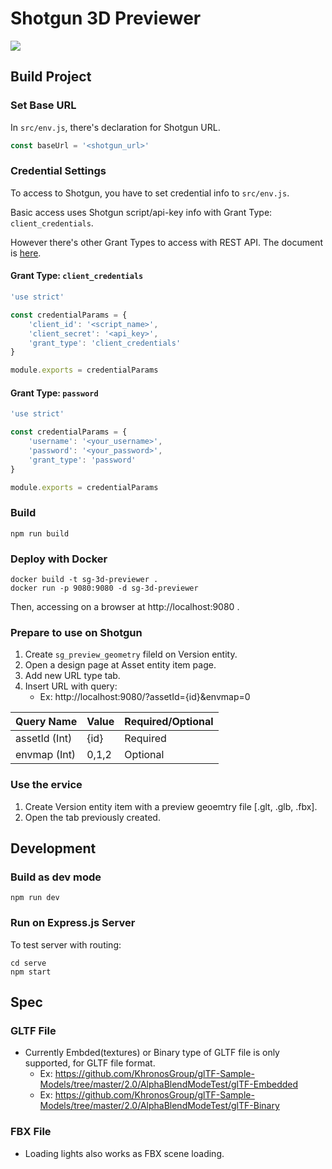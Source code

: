 # Shotgun 3D Previewer

![](docs/../doc/images/sg-3d-previewer.gif)

## Build Project

### Set Base URL

In `src/env.js`, there's declaration for Shotgun URL.

```javascript
const baseUrl = '<shotgun_url>'
```


### Credential Settings

To access to Shotgun, you have to set credential info to `src/env.js`.

Basic access uses Shotgun script/api-key info with Grant Type: `client_credentials`.

However there's other Grant Types to access with REST API. The document is [here](https://developer.shotgunsoftware.com/rest-api/#authentication).


#### Grant Type: `client_credentials`

```javascript
'use strict'

const credentialParams = {
    'client_id': '<script_name>',
    'client_secret': '<api_key>',
    'grant_type': 'client_credentials'
}

module.exports = credentialParams
```

#### Grant Type: `password`

```javascript
'use strict'

const credentialParams = {
    'username': '<your_username>',
    'password': '<your_password>',
    'grant_type': 'password'
}

module.exports = credentialParams
```


### Build

```shell
npm run build
```


### Deploy with Docker

```shell
docker build -t sg-3d-previewer .
docker run -p 9080:9080 -d sg-3d-previewer
```

Then, accessing on a browser at http://localhost:9080 .

### Prepare to use on Shotgun

1. Create `sg_preview_geometry` fileld on Version entity. 
2. Open a design page at Asset entity item page.
3. Add new URL type tab.
4. Insert URL with query:
   * Ex: http://localhost:9080/?assetId={id}&envmap=0

| Query Name   | Value | Required/Optional |
|:-------------|:------|:------------------|
| assetId (Int)| {id}  | Required          |
| envmap (Int) | 0,1,2 | Optional          |


### Use the ervice

1. Create Version entity item with a preview geoemtry file [.glt, .glb, .fbx].
3. Open the tab previously created.


## Development

### Build as dev mode

```shell
npm run dev
```

### Run on Express.js Server

To test server with routing:

```shell
cd serve
npm start
```

## Spec

### GLTF File

* Currently Embded(textures) or Binary type of GLTF file is only supported, for GLTF file format.
  * Ex: https://github.com/KhronosGroup/glTF-Sample-Models/tree/master/2.0/AlphaBlendModeTest/glTF-Embedded
  * Ex: https://github.com/KhronosGroup/glTF-Sample-Models/tree/master/2.0/AlphaBlendModeTest/glTF-Binary

### FBX File

* Loading lights also works as FBX scene loading.
